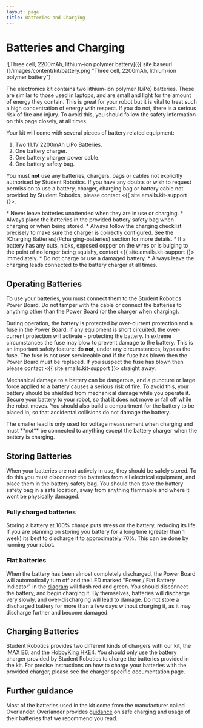 ```yaml
---
layout: page
title: Batteries and Charging
---
```


# Batteries and Charging

![Three cell, 2200mAh, lithium-ion polymer battery]({{ site.baseurl }}/images/content/kit/battery.png "Three cell, 2200mAh, lithium-ion polymer battery")

The electronics kit contains two lithium-ion polymer (LiPo) batteries.
These are similar to those used in laptops, and are small and light for the amount of energy they contain.
This is great for your robot but it is vital to treat such a high concentration of energy with respect.
If you do not, there is a serious risk of fire and injury.
To avoid this, you should follow the safety information on this page closely, at all times.

Your kit will come with several pieces of battery related equipment:

1. Two 11.1V 2200mAh LiPo Batteries.
2. One battery charger.
3. One battery charger power cable.
4. One battery safety bag.

You must **not** use any batteries, chargers, bags or cables not explicitly authorised by Student Robotics.
If you have any doubts or wish to request permission to use a battery, charger, charging bag or battery cable not provided by Student Robotics, please contact <{{ site.emails.kit-support }}>.

<div class="warning" markdown="1">
* Never leave batteries unattended when they are in use or charging.
* Always place the batteries in the provided battery safety bag when charging or when being stored.
* Always follow the charging checklist precisely to make sure the charger is correctly configured.
  See the [Charging Batteries](#charging-batteries) section for more details.
* If a battery has any cuts, nicks, exposed copper on the wires or is bulging to the point of no longer being squishy, contact <{{ site.emails.kit-support }}> immediately.
* Do not charge or use a damaged battery.
* Always leave the charging leads connected to the battery charger at all times.
</div>


## Operating Batteries

To use your batteries, you must connect them to the Student Robotics Power Board.
Do not tamper with the cable or connect the batteries to anything other than the Power Board (or the charger when charging).

During operation, the battery is protected by over-current protection and a fuse in the Power Board.
If any equipment is short circuited, the over-current protection will activate - protecting the battery.
In extreme circumstances the fuse may blow to prevent damage to the battery.
This is an important safety feature: do **not**, under any circumstances, bypass the fuse.
The fuse is not user serviceable and if the fuse has blown then the Power Board must be replaced.
If you suspect the fuse has blown then please contact <{{ site.emails.kit-support }}> straight away.

Mechanical damage to a battery can be dangerous, and a puncture or large force applied to a battery causes a serious risk of fire.
To avoid this, your battery should be shielded from mechanical damage while you operate it.
Secure your battery to your robot, so that it does not move or fall off while the robot moves.
You should also build a compartment for the battery to be placed in, so that accidental collisions do not damage the battery.

<div class="info" markdown="1">
The smaller lead is only used for voltage measurement when charging and must **not** be connected to anything except the battery charger when the battery is charging.
</div>


## Storing Batteries

When your batteries are not actively in use, they should be safely stored.
To do this you must disconnect the batteries from all electrical equipment, and place them in the battery safety bag.
You should then store the battery safety bag in a safe location, away from anything flammable and where it wont be physically damaged.


### Fully charged batteries

Storing a battery at 100% charge puts stress on the battery, reducing its life.
If you are planning on storing you battery for a long time (greater than 1 week) its best to discharge it to approximately 70%.
This can be done by running your robot.


### Flat batteries

When the battery has been almost completely discharged, the Power Board will automatically turn off and the LED marked "Power / Flat Battery Indicator" in the [diagram](/docs/kit/power_board#BoardDiagram) will flash red and green.
You should disconnect the battery, and begin charging it.
By themselves, batteries will discharge very slowly, and over-discharging will lead to damage.
Do not store a discharged battery for more than a few days without charging it, as it may discharge further and become damaged.


## Charging Batteries

Student Robotics provides two different kinds of chargers with our kit, the [iMAX B6](/docs/kit/batteries/imax_b6_charger), and the [HobbyKing HKE4](/docs/kit/batteries/hke4_charger).
You should only use the battery charger provided by Student Robotics to charge the batteries provided in the kit.
For precise instructions on how to charge your batteries with the provided charger, please see the charger specific documentation page.


## Further guidance

Most of the batteries used in the kit come from the manufacturer called Overlander.
Overlander provides [guidance][overlander_guidance] on safe charging and usage of their batteries that we recommend you read.

[overlander_guidance]: https://www.overlander.co.uk/pub/media/datasheets/Fullymax_warning_sheet_Li_Poly_2_.pdf
